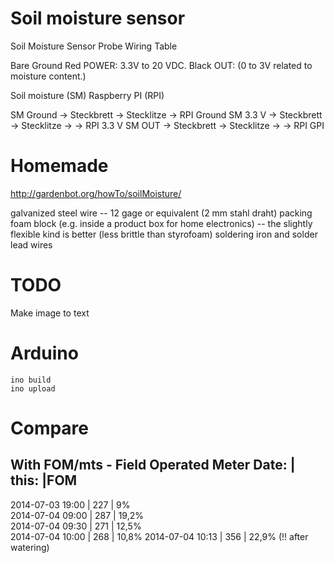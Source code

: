 Soil moisture sensor
=========

Soil Moisture Sensor Probe Wiring Table

Bare    Ground
Red     POWER:  3.3V to 20 VDC.
Black   OUT: (0 to 3V related  to moisture content.)


Soil moisture (SM)
Raspberry PI (RPI)

SM Ground -> Steckbrett -> Stecklitze -> RPI Ground
SM 3.3 V -> Steckbrett -> Stecklitze -> -> RPI 3.3 V
SM OUT -> Steckbrett -> Stecklitze -> -> RPI GPI


Homemade
========

http://gardenbot.org/howTo/soilMoisture/

galvanized steel wire -- 12 gage or equivalent (2 mm stahl draht)
packing foam block (e.g. inside a product box for home electronics) -- the slightly flexible kind is better (less brittle than styrofoam)
soldering iron and solder
lead wires



TODO
=====
Make image to text


Arduino
=====

    ino build
    ino upload


Compare
=====
With FOM/mts - Field Operated Meter
Date:      |    this:  |FOM
------------------------------
2014-07-03 19:00 |   227  | 9%	
2014-07-04 09:00 |   287  | 19,2%	
2014-07-04 09:30 |   271  | 12,5%	
2014-07-04 10:00 |   268  | 10,8%
2014-07-04 10:13 |   356  | 22,9%	(!! after watering)


